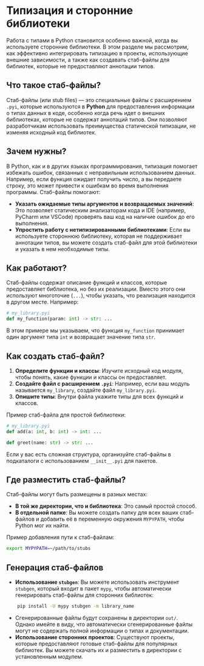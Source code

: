 # Типизация и сторонние библиотеки
Работа с типами в Python становится особенно важной, когда вы используете сторонние библиотеки. В этом разделе мы рассмотрим, как эффективно интегрировать типизацию в проекты, использующие внешние зависимости, а также как создавать стаб-файлы для библиотек, которые не предоставляют аннотации типов.

## Что такое стаб-файлы?
Стаб-файлы (или stub files) — это специальные файлы с расширением `.pyi`, которые используются в **Python** для предоставления информации о типах данных в коде, особенно когда речь идет о внешних библиотеках, которые не содержат аннотаций типов. Они позволяют разработчикам использовать преимущества статической типизации, не изменяя исходный код библиотек.

## Зачем нужны?
В Python, как и в других языках программирования, типизация помогает избежать ошибок, связанных с неправильным использованием данных. Например, если функция ожидает получить число, а вы передаете строку, это может привести к ошибкам во время выполнения программы. Стаб-файлы помогают:
- **Указать ожидаемые типы аргументов и возвращаемых значений**: Это позволяет статическим анализаторам кода и IDE (например, PyCharm или VSCode) проверять ваш код на наличие ошибок до его выполнения.
- **Упростить работу с нетипизированными библиотеками**: Если вы используете стороннюю библиотеку, которая не поддерживает аннотации типов, вы можете создать стаб-файл для этой библиотеки и указать в нем необходимые типы.

## Как работают?
Стаб-файлы содержат описание функций и классов, которые предоставляет библиотека, но без их реализации. Вместо этого они используют многоточие (`...`), чтобы указать, что реализация находится в другом месте. Например:

```python
# my_library.pyi 
def my_function(param: int) -> str: ...
```

В этом примере мы указываем, что функция `my_function` принимает один аргумент типа `int` и возвращает значение типа `str`.

## Как создать стаб-файл?
1. **Определите функции и классы**: Изучите исходный код модуля, чтобы понять, какие функции и классы он предоставляет.
2. **Создайте файл с расширением `.pyi`**: Например, если ваш модуль называется `my_library`, создайте файл `my_library.pyi`.
3. **Опишите типы**: Внутри файла укажите типы для всех функций и классов.

Пример стаб-файла для простой библиотеки:
```python
# my_library.pyi 
def add(a: int, b: int) -> int: ... 

def greet(name: str) -> str: ...
```

Если у вас есть сложная структура, организуйте стаб-файлы в подкаталоги с использованием `__init__.pyi` для пакетов.

## Где разместить стаб-файлы?
Стаб-файлы могут быть размещены в разных местах:
- **В той же директории, что и библиотека**: Это самый простой способ.
- **В отдельной папке**: Вы можете создать папку для всех ваших стаб-файлов и добавить её в переменную окружения `MYPYPATH`, чтобы Python мог их найти.

Пример добавления пути к стаб-файлам:
```bash
export MYPYPATH=~/path/to/stubs
```

## Генерация стаб-файлов
- **Использование `stubgen`**: Вы можете использовать инструмент `stubgen`, который входит в пакет `mypy`, чтобы автоматически генерировать стаб-файлы для сторонних библиотек:
```bash
    pip install -U mypy stubgen -m library_name
``` 
- Сгенерированные файлы будут сохранены в директории `out/`. Однако имейте в виду, что автоматически сгенерированные файлы могут не содержать полной информации о типах и документации.
- **Использование сторонних проектов**: Существуют проекты, которые предоставляют готовые стаб-файлы для популярных библиотек. Вы можете скачать их и разместить в директории с установленным модулем.
